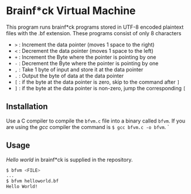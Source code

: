 # Brainf\*ck Virtual Machine

This program runs brainf\*ck programs stored in UTF-8 encoded plaintext files with the .bf extension. These programs consist of only 8 characters
- `>` : Increment the data pointer (moves 1 space to the right)
- `<` : Decrement the data pointer (moves 1 space to the left)
- `+` : Increment the Byte where the pointer is pointing by one
- `-` : Decrement the Byte where the pointer is pointing by one
- `,` : Take 1 byte of input and store it at the data pointer
- `.` : Output the byte of data at the data pointer
- `[` : if the byte at the data pointer is zero, skip to the command after `]`
- `]` : if the byte at the data pointer is non-zero, jump the corresponding `[`

## Installation

Use a C compiler to compile the `bfvm.c` file into a binary called `bfvm`. If you are using the *gcc* compiler the command is `$ gcc bfvm.c -o bfvm`. `

## Usage

*Hello world* in brainf\*ck is supplied in the repository.

```bash
$ bfvm <FILE>
...
$ bfvm helloworld.bf
Hello World!
```

